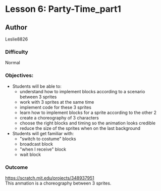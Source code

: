 # Lesson 6: Party-Time_part1

## Author
Leslie8826

### Difficulty
Normal

### Objectives: 
  - Students will be able to: 
       * understand how to implement blocks according to a scenario between 3 sprites
       * work with 3 sprites at the same time
       * implement code for these 3 sprites
       * learn how to implement blocks for a sprite according to the other 2
       * create a choreography of 3 characters
       * choose the right blocks and timing so the animation looks credible
       * reduce the size of the sprites when on the last background
  - Students will get familiar with:
       * "switch to costume" blocks
       * broadcast block
       * "when I receive" block
       * wait block

### Outcome
https://scratch.mit.edu/projects/348937951 <br>
This anmation is a choreography between 3 sprites. 
